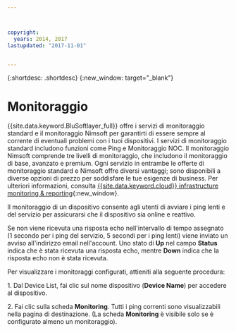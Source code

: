 ```yaml
---



copyright:
  years: 2014, 2017
lastupdated: "2017-11-01"


---
```


{:shortdesc: .shortdesc}
{:new_window: target="_blank"}

# Monitoraggio
{{site.data.keyword.BluSoftlayer_full}} offre i servizi di monitoraggio standard e il monitoraggio Nimsoft per garantirti di essere sempre al corrente di eventuali problemi con i tuoi dispositivi. I servizi di monitoraggio standard includono funzioni come Ping e Monitoraggio NOC. Il monitoraggio Nimsoft comprende tre livelli di monitoraggio, che includono il monitoraggio di base, avanzato e premium. Ogni servizio in entrambe le offerte di monitoraggio standard e Nimsoft offre diversi vantaggi; sono disponibili a diverse opzioni di prezzo per soddisfare le tue esigenze di business. Per ulteriori informazioni, consulta [{{site.data.keyword.cloud}} infrastructure monitoring & reporting](https://www.ibm.com/cloud/infrastructure/monitoring){:new_window}.

Il monitoraggio di un dispositivo consente agli utenti di avviare i ping lenti e del servizio per assicurarsi che il dispositivo sia online e reattivo.

Se non viene ricevuta una risposta echo nell'intervallo di tempo assegnato (1 secondo per i ping del servizio, 5 secondi per i ping lenti) viene inviato un avviso all'indirizzo email nell'account. Uno stato di **Up** nel campo **Status** indica che è stata ricevuta una risposta echo, mentre **Down**
indica che la risposta echo non è stata ricevuta. 

Per visualizzare i monitoraggi configurati, attieniti alla seguente procedura:

1\. Dal Device List, fai clic sul nome dispositivo (**Device Name**) per accedere al dispositivo.

2\. Fai clic sulla scheda **Monitoring**. Tutti i ping correnti sono visualizzabili nella pagina di destinazione. (La scheda **Monitoring** è visibile solo se è configurato almeno un monitoraggio).



